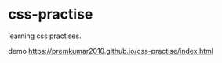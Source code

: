 # css-practise
learning css practises.

demo https://premkumar2010.github.io/css-practise/index.html

